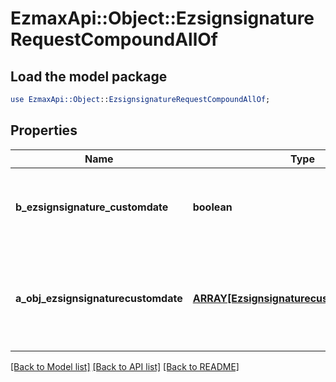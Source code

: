 # EzmaxApi::Object::EzsignsignatureRequestCompoundAllOf

## Load the model package
```perl
use EzmaxApi::Object::EzsignsignatureRequestCompoundAllOf;
```

## Properties
Name | Type | Description | Notes
------------ | ------------- | ------------- | -------------
**b_ezsignsignature_customdate** | **boolean** | Whether the Ezsignsignature has a custom date format or not. (Only possible when eEzsignsignatureType is \&quot;Name\&quot; or \&quot;Handwritten\&quot;) | [optional] 
**a_obj_ezsignsignaturecustomdate** | [**ARRAY[EzsignsignaturecustomdateRequest]**](EzsignsignaturecustomdateRequest.md) | An array of custom date blocks that will be filled at the time of signature.  Can only be used if bEzsignsignatureCustomdate is true.  Use an empty array if you don&#39;t want to have a date at all. | [optional] 

[[Back to Model list]](../README.md#documentation-for-models) [[Back to API list]](../README.md#documentation-for-api-endpoints) [[Back to README]](../README.md)


